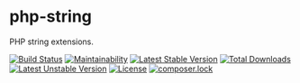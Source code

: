 # php-string


PHP string extensions.

[![Build Status](https://travis-ci.com/halnique/php-string.svg?token=XvYo9WxYGLhpW4jmB1sm&branch=develop)](https://travis-ci.com/halnique/php-string)
[![Maintainability](https://api.codeclimate.com/v1/badges/25648b3de2cc1249f7fc/maintainability)](https://codeclimate.com/github/halnique/php-string/maintainability)
[![Latest Stable Version](https://poser.pugx.org/halnique/php-string/v/stable)](https://packagist.org/packages/halnique/php-string)
[![Total Downloads](https://poser.pugx.org/halnique/php-string/downloads)](https://packagist.org/packages/halnique/php-string)
[![Latest Unstable Version](https://poser.pugx.org/halnique/php-string/v/unstable)](https://packagist.org/packages/halnique/php-string)
[![License](https://poser.pugx.org/halnique/php-string/license)](https://packagist.org/packages/halnique/php-string)
[![composer.lock](https://poser.pugx.org/halnique/php-string/composerlock)](https://packagist.org/packages/halnique/php-string)

